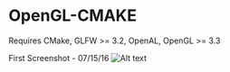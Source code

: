 # OpenGL-CMAKE

Requires CMake, GLFW >= 3.2, OpenAL, OpenGL >= 3.3

First Screenshot - 07/15/16
![Alt text](OpenGL/First?raw=true "First screenshot")
